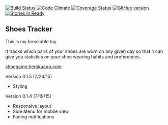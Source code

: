 [![Build Status](https://codeship.com/projects/a4b802d0-0741-0133-711b-7ed36be266d6/status?branch=master)](https://codeship.com/projects/89972)
[![Code Climate](https://codeclimate.com/github/PVUL/shoes_tracker/badges/gpa.svg)](https://codeclimate.com/github/PVUL/shoes_tracker)
[![Coverage Status](https://coveralls.io/repos/PVUL/shoes_tracker/badge.svg?branch=master&service=github)](https://coveralls.io/github/PVUL/shoes_tracker?branch=master)
[![GitHub version](https://badge.fury.io/gh/pvul%2Fshoes_tracker.svg)](http://badge.fury.io/gh/pvul%2Fshoes_tracker)
[![Stories in Ready](https://badge.waffle.io/PVUL/shoes_tracker.svg?label=In%20Progress&title=In%20Progress)](http://waffle.io/PVUL/shoes_tracker)

Shoes Tracker
--
This is my breakable toy.

It tracks which pairs of your shoes are worn on any given day
so that it can give you statistics on your shoe wearing habits and preferences.

<a href="http://shoegame.herokuapp.com" target="_blank">shoegame.herokuapp.com</a>

Version 0.1.5 (7/24/15)
- Styling

Version 0.1.4 (7/19/15)
- Responsive layout
- Side Menu for mobile view
- Fading notifications
